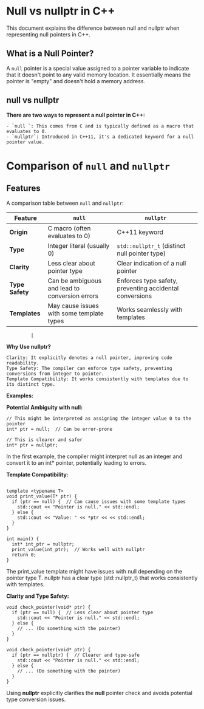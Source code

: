 # Null vs nullptr in C++

This document explains the difference between null and nullptr when representing null pointers in C++.

## What is a Null Pointer?

A  `null` pointer is a special value assigned to a pointer variable to indicate that it doesn't point to any valid memory location. It essentially means the pointer is "empty" and doesn't hold a memory address.

## null vs nullptr

**There are two ways to represent a null pointer in C++:**

    - `null `: This comes from C and is typically defined as a macro that evaluates to 0.
    - `nullptr`: Introduced in C++11, it's a dedicated keyword for a null pointer value.


# Comparison of `null` and `nullptr`

## Features

A comparison table between `null` and `nullptr`:

| Feature      | `null`                          | `nullptr`                       |
|--------------|---------------------------------|---------------------------------|
| **Origin**   | C macro (often evaluates to 0)  | C++11 keyword                   |
| **Type**     | Integer literal (usually 0)     | `std::nullptr_t` (distinct null pointer type) |
| **Clarity**  | Less clear about pointer type   | Clear indication of a null pointer |
| **Type Safety** | Can be ambiguous and lead to conversion errors | Enforces type safety, preventing accidental conversions |
| **Templates** | May cause issues with some template types | Works seamlessly with templates |

             |
**Why Use nullptr?**



    Clarity: It explicitly denotes a null pointer, improving code readability.
    Type Safety: The compiler can enforce type safety, preventing conversions from integer to pointer.
    Template Compatibility: It works consistently with templates due to its distinct type.

**Examples:**


**Potential Ambiguity with null:**

```
// This might be interpreted as assigning the integer value 0 to the pointer
int* ptr = null;  // Can be error-prone

// This is clearer and safer
int* ptr = nullptr;

```

In the first example, the compiler might interpret null as an integer and convert it to an int* pointer, potentially leading to errors.

**Template Compatibility:**
```

template <typename T>
void print_value(T* ptr) {
  if (ptr == null) {  // Can cause issues with some template types
    std::cout << "Pointer is null." << std::endl;
  } else {
    std::cout << "Value: " << *ptr << << std::endl;
  }
}

int main() {
  int* int_ptr = nullptr;
  print_value(int_ptr);  // Works well with nullptr
  return 0;
}

```


The print_value template might have issues with null depending on the pointer type T. nullptr has a clear type (std::nullptr_t) that works consistently with templates.

**Clarity and Type Safety:**

```
void check_pointer(void* ptr) {
  if (ptr == null) {  // Less clear about pointer type
    std::cout << "Pointer is null." << std::endl;
  } else {
    // ... (Do something with the pointer)
  }
}

void check_pointer(void* ptr) {
  if (ptr == nullptr) {  // Clearer and type-safe
    std::cout << "Pointer is null." << std::endl;
  } else {
    // ... (Do something with the pointer)
  }
}
```


Using **nullptr** explicitly clarifies the **null** pointer check and avoids potential type conversion issues.

